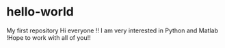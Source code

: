 # hello-world
My first repository
Hi everyone !! I am very interested in Python and Matlab !Hope to work with all of you!!
